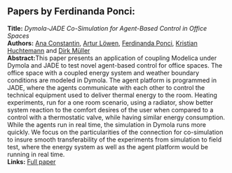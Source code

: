 <h2>Papers by Ferdinanda Ponci:</h2>
<p>
<b>Title:</b> <i> Dymola-JADE Co-Simulation for Agent-Based Control in Office Spaces </i> <br />
<b>Authors:</b> <a href="../authors/author_46.html">Ana Constantin</a>, <a href="../authors/author_163.html">Artur Löwen</a>, <a href="../authors/author_220.html">Ferdinanda Ponci</a>, <a href="../authors/author_115.html">Kristian Huchtemann</a> and <a href="../authors/author_187.html">Dirk Müller</a><br />
<b>Abstract:</b>This paper presents an application of coupling Modelica under Dymola and JADE to test novel agent-based control for office spaces. The office space with a coupled energy system and weather boundary conditions are modeled in Dymola. The agent platform is programmed in JADE, where the agents communicate with each other to control the technical equipment used to deliver thermal energy to the room. Heating experiments, run for a one room scenario, using a radiator, show better system reaction to the comfort desires of the user when compared to a control with a thermostatic valve, while having similar energy consumption. While the agents run in real time, the simulation in Dymola runs more quickly. We focus on the particularities of the connection for co-simulation to insure smooth transferability of the experiments from simulation to field test, where the energy system as well as the agent platform would be running in real time.<br />
<b>Links:</b> <a href="../submissions/ecp17132345_ConstantinLowenPonciHuchtemannMuller.pdf">Full paper</a></p>